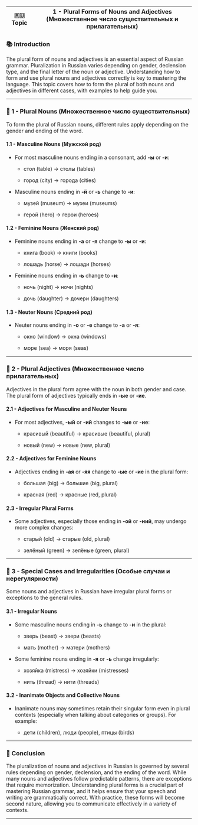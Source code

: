
|🇷🇺 Topic|1 - Plural Forms of Nouns and Adjectives (Множественное число существительных и прилагательных)|
|---|---|

### 📚 Introduction

The plural form of nouns and adjectives is an essential aspect of Russian grammar. Pluralization in Russian varies depending on gender, declension type, and the final letter of the noun or adjective. Understanding how to form and use plural nouns and adjectives correctly is key to mastering the language. This topic covers how to form the plural of both nouns and adjectives in different cases, with examples to help guide you.

---

### 🔑 1 - Plural Nouns (Множественное число существительных)

To form the plural of Russian nouns, different rules apply depending on the gender and ending of the word.

#### 1.1 - Masculine Nouns (Мужской род)

- For most masculine nouns ending in a consonant, add **-ы** or **-и**:
    
    - стол (table) → столы (tables)
        
    - город (city) → города (cities)
        
- Masculine nouns ending in **-й** or **-ь** change to **-и**:
    
    - музей (museum) → музеи (museums)
        
    - герой (hero) → герои (heroes)
        

#### 1.2 - Feminine Nouns (Женский род)

- Feminine nouns ending in **-а** or **-я** change to **-ы** or **-и**:
    
    - книга (book) → книги (books)
        
    - лошадь (horse) → лошади (horses)
        
- Feminine nouns ending in **-ь** change to **-и**:
    
    - ночь (night) → ночи (nights)
        
    - дочь (daughter) → дочери (daughters)
        

#### 1.3 - Neuter Nouns (Средний род)

- Neuter nouns ending in **-о** or **-е** change to **-а** or **-я**:
    
    - окно (window) → окна (windows)
        
    - море (sea) → моря (seas)
        

---

### 🧪 2 - Plural Adjectives (Множественное число прилагательных)

Adjectives in the plural form agree with the noun in both gender and case. The plural form of adjectives typically ends in **-ые** or **-ие**.

#### 2.1 - Adjectives for Masculine and Neuter Nouns

- For most adjectives, **-ый** or **-ий** changes to **-ые** or **-ие**:
    
    - красивый (beautiful) → красивые (beautiful, plural)
        
    - новый (new) → новые (new, plural)
        

#### 2.2 - Adjectives for Feminine Nouns

- Adjectives ending in **-ая** or **-яя** change to **-ые** or **-ие** in the plural form:
    
    - большая (big) → большие (big, plural)
        
    - красная (red) → красные (red, plural)
        

#### 2.3 - Irregular Plural Forms

- Some adjectives, especially those ending in **-ой** or **-ний**, may undergo more complex changes:
    
    - старый (old) → старые (old, plural)
        
    - зелёный (green) → зелёные (green, plural)
        

---

### 🧠 3 - Special Cases and Irregularities (Особые случаи и нерегулярности)

Some nouns and adjectives in Russian have irregular plural forms or exceptions to the general rules.

#### 3.1 - Irregular Nouns

- Some masculine nouns ending in **-ь** change to **-и** in the plural:
    
    - зверь (beast) → звери (beasts)
        
    - мать (mother) → матери (mothers)
        
- Some feminine nouns ending in **-я** or **-ь** change irregularly:
    
    - хозяйка (mistress) → хозяйки (mistresses)
        
    - нить (thread) → нити (threads)
        

#### 3.2 - Inanimate Objects and Collective Nouns

- Inanimate nouns may sometimes retain their singular form even in plural contexts (especially when talking about categories or groups). For example:
    
    - дети (children), люди (people), птицы (birds)
        

---

### 🎯 Conclusion

The pluralization of nouns and adjectives in Russian is governed by several rules depending on gender, declension, and the ending of the word. While many nouns and adjectives follow predictable patterns, there are exceptions that require memorization. Understanding plural forms is a crucial part of mastering Russian grammar, and it helps ensure that your speech and writing are grammatically correct. With practice, these forms will become second nature, allowing you to communicate effectively in a variety of contexts.

---
